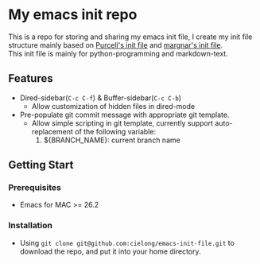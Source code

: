 # My emacs init repo
This is a repo for storing and sharing my emacs init file, I create my init file
structure mainly based on [Purcell's init file](https://github.com/purcell/emacs.d)
and [margnar's init file](https://github.com/magnars/.emacs.d).  
This init file is mainly for python-programming and markdown-text.  

## Features
* Dired-sidebar(`C-c C-f`) & Buffer-sidebar(`C-c C-b`)
  * Allow customization of hidden files in dired-mode
* Pre-populate git commit message with appropriate git template.
  * Allow simple scripting in git template, currently support auto-replacement
  of the following variable:
    1. ${BRANCH_NAME}: current branch name

## Getting Start
### Prerequisites
* Emacs for MAC >= 26.2

### Installation
* Using `git clone git@github.com:cielong/emacs-init-file.git` to download the repo, and put it into your home directory.

